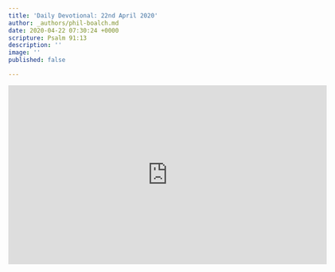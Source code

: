 ```yaml
---
title: 'Daily Devotional: 22nd April 2020'
author: _authors/phil-boalch.md
date: 2020-04-22 07:30:24 +0000
scripture: Psalm 91:13
description: ''
image: ''
published: false

---
```

<iframe src="https://player.vimeo.com/video/410349621" width="640" height="360" frameborder="0" allow="autoplay; fullscreen" allowfullscreen></iframe>